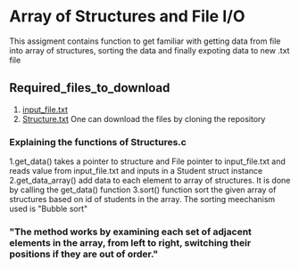 # Array of Structures and File I/O

This assigment contains function to get familiar with getting data from file into array of structures, sorting the data and finally expoting data to new .txt file

## Required_files_to_download 
 1. [input_file.txt](https://github.com/ap5967ap/Structures/blob/main/input_file.txt)
 2. [Structure.txt](https://github.com/ap5967ap/Structures/blob/main/Structures.c)
 One can download the files by cloning the repository

### Explaining the functions of Structures.c 
 1.get_data() takes a pointer to structure and File pointer to input_file.txt and reads value from input_file.txt and inputs in a Student struct instance
 2.get_data_array() add data to each element to array of structures. It is done by calling the get_data() function
 3.sort() function sort the given array of structures based on id of students in the array.
   The sorting meechanism used is "Bubble sort"
   ### "The method works by examining each set of adjacent elements in the array, from left to right, switching their positions if they are out of order."
